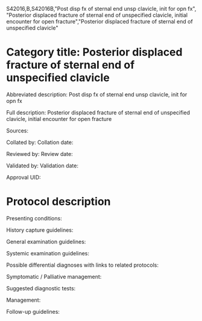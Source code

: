 S42016,B,S42016B,"Post disp fx of sternal end unsp clavicle, init for opn fx", "Posterior displaced fracture of sternal end of unspecified clavicle, initial encounter for open fracture","Posterior displaced fracture of sternal end of unspecified clavicle"
# Category title: Posterior displaced fracture of sternal end of unspecified clavicle

Abbreviated description: Post disp fx of sternal end unsp clavicle, init for opn fx

Full description: Posterior displaced fracture of sternal end of unspecified clavicle, initial encounter for open fracture

Sources:

Collated by:
Collation date:

Reviewed by:
Review date:

Validated by:
Validation date:

Approval UID:

# Protocol description

Presenting conditions:

History capture guidelines:

General examination guidelines:

Systemic examination guidelines:

Possible differential diagnoses with links to related protocols:

Symptomatic / Palliative management:

Suggested diagnostic tests:

Management:

Follow-up guidelines:

